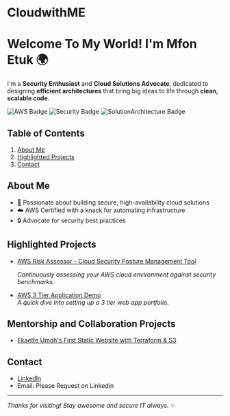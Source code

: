 # CloudwithME
# Welcome To My World! I'm Mfon Etuk 🌍 

I'm a **Security Enthusiast** and **Cloud Solutions Advocate**, dedicated to designing **efficient architectures** that bring big ideas to life through **clean, scalable code**.

![AWS Badge](https://img.shields.io/badge/AWS-Expert-orange)
![Security Badge](https://img.shields.io/badge/Security-Enthusiast-blue)
![SolutionArchitecture Badge](https://img.shields.io/badge/Architecture-Design-green)

## Table of Contents
1. [About Me](#about-me)
2. [Highlighted Projects](#highlighted-projects)
3. [Contact](#contact)

## About Me
- 🌟 Passionate about building secure, high-availability cloud solutions
- ☁️ AWS Certified with a knack for automating infrastructure
- 🔒 Advocate for security best practices

## Highlighted Projects
- [AWS Risk Assessor - Cloud Security Posture Management Tool](https://github.com/CloudwithMazi/CSPM-Tool)

  *Continuously assessing your AWS cloud environment against security benchmarks.*
  
- [AWS 3 Tier Application Demo](https://github.com/CloudwithMazi/aws-3-tier-app)  
  *A quick dive into setting up a 3 tier web app portfolio.*

## Mentorship and Collaboration Projects
- [Ekaette Umoh's First Static Website with Terraform & S3](https://github.com/CloudwithMazi/EandMCollabSite/tree/main/StaticWebTF)

## Contact
- [LinkedIn](https://www.linkedin.com/in/mfon-etuk-8a9068b1)
- Email: Please Request on Linkedin 

---

_Thanks for visiting! Stay awesome and secure IT always._ ✨
